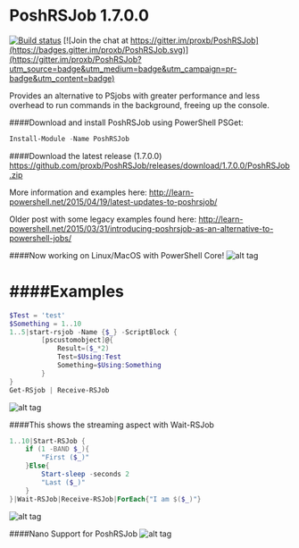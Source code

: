 PoshRSJob 1.7.0.0
===================

[![Build status](https://ci.appveyor.com/api/projects/status/svrd4ho4otugki24?svg=true)](https://ci.appveyor.com/project/proxb/poshrsjob) [![Join the chat at https://gitter.im/proxb/PoshRSJob](https://badges.gitter.im/proxb/PoshRSJob.svg)](https://gitter.im/proxb/PoshRSJob?utm_source=badge&utm_medium=badge&utm_campaign=pr-badge&utm_content=badge)

Provides an alternative to PSjobs with greater performance and less overhead to run commands in the background, freeing up the console.

####Download and install PoshRSJob using PowerShell PSGet:
```PowerShell
Install-Module -Name PoshRSJob
```

####Download the latest release (1.7.0.0)
https://github.com/proxb/PoshRSJob/releases/download/1.7.0.0/PoshRSJob.zip


More information and examples here: http://learn-powershell.net/2015/04/19/latest-updates-to-poshrsjob/

Older post with some legacy examples found here: http://learn-powershell.net/2015/03/31/introducing-poshrsjob-as-an-alternative-to-powershell-jobs/

####Now working on Linux/MacOS with PowerShell Core!
![alt tag](https://github.com/proxb/PoshRSJob/blob/master/Images/PoshRSJob.gif)

####Examples
=================
```PowerShell
$Test = 'test'
$Something = 1..10
1..5|start-rsjob -Name {$_} -ScriptBlock {
        [pscustomobject]@{
            Result=($_*2)
            Test=$Using:Test
            Something=$Using:Something
        }
}            
Get-RSjob | Receive-RSJob
```
![alt tag](https://github.com/proxb/PoshRSJob/blob/master/Images/GetRSJob-ReceiveRSJob.gif)

####This shows the streaming aspect with Wait-RSJob
```PowerShell
1..10|Start-RSJob {
    if (1 -BAND $_){
        "First ($_)"
    }Else{
        Start-sleep -seconds 2
        "Last ($_)"
    }
}|Wait-RSJob|Receive-RSJob|ForEach{"I am $($_)"}
```
![alt tag](https://github.com/proxb/PoshRSJob/blob/master/Images/RSJobStreamingExample.gif)

####Nano Support for PoshRSJob
![alt tag](https://github.com/proxb/PoshRSJob/blob/master/Images/NanoPoshRSJob.png)
